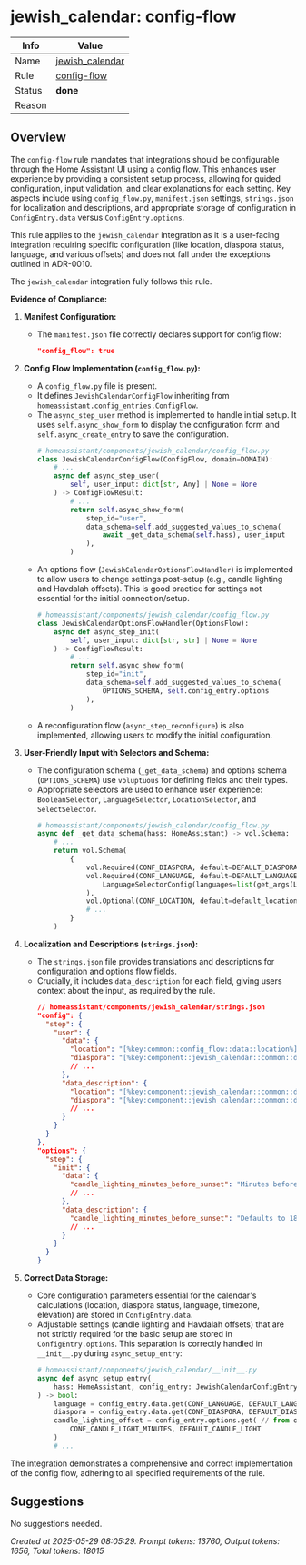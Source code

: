 # jewish_calendar: config-flow

| Info   | Value                                                                    |
|--------|--------------------------------------------------------------------------|
| Name   | [jewish_calendar](https://www.home-assistant.io/integrations/jewish_calendar/) |
| Rule   | [config-flow](https://developers.home-assistant.io/docs/core/integration-quality-scale/rules/config-flow)                                                     |
| Status | **done**                                                                 |
| Reason |                                                                          |

## Overview

The `config-flow` rule mandates that integrations should be configurable through the Home Assistant UI using a config flow. This enhances user experience by providing a consistent setup process, allowing for guided configuration, input validation, and clear explanations for each setting. Key aspects include using `config_flow.py`, `manifest.json` settings, `strings.json` for localization and descriptions, and appropriate storage of configuration in `ConfigEntry.data` versus `ConfigEntry.options`.

This rule applies to the `jewish_calendar` integration as it is a user-facing integration requiring specific configuration (like location, diaspora status, language, and various offsets) and does not fall under the exceptions outlined in ADR-0010.

The `jewish_calendar` integration fully follows this rule.

**Evidence of Compliance:**

1.  **Manifest Configuration:**
    *   The `manifest.json` file correctly declares support for config flow:
        ```json
        "config_flow": true
        ```

2.  **Config Flow Implementation (`config_flow.py`):**
    *   A `config_flow.py` file is present.
    *   It defines `JewishCalendarConfigFlow` inheriting from `homeassistant.config_entries.ConfigFlow`.
    *   The `async_step_user` method is implemented to handle initial setup. It uses `self.async_show_form` to display the configuration form and `self.async_create_entry` to save the configuration.
        ```python
        # homeassistant/components/jewish_calendar/config_flow.py
        class JewishCalendarConfigFlow(ConfigFlow, domain=DOMAIN):
            # ...
            async def async_step_user(
                self, user_input: dict[str, Any] | None = None
            ) -> ConfigFlowResult:
                # ...
                return self.async_show_form(
                    step_id="user",
                    data_schema=self.add_suggested_values_to_schema(
                        await _get_data_schema(self.hass), user_input
                    ),
                )
        ```
    *   An options flow (`JewishCalendarOptionsFlowHandler`) is implemented to allow users to change settings post-setup (e.g., candle lighting and Havdalah offsets). This is good practice for settings not essential for the initial connection/setup.
        ```python
        # homeassistant/components/jewish_calendar/config_flow.py
        class JewishCalendarOptionsFlowHandler(OptionsFlow):
            async def async_step_init(
                self, user_input: dict[str, str] | None = None
            ) -> ConfigFlowResult:
                # ...
                return self.async_show_form(
                    step_id="init",
                    data_schema=self.add_suggested_values_to_schema(
                        OPTIONS_SCHEMA, self.config_entry.options
                    ),
                )
        ```
    *   A reconfiguration flow (`async_step_reconfigure`) is also implemented, allowing users to modify the initial configuration.

3.  **User-Friendly Input with Selectors and Schema:**
    *   The configuration schema (`_get_data_schema`) and options schema (`OPTIONS_SCHEMA`) use `voluptuous` for defining fields and their types.
    *   Appropriate selectors are used to enhance user experience: `BooleanSelector`, `LanguageSelector`, `LocationSelector`, and `SelectSelector`.
        ```python
        # homeassistant/components/jewish_calendar/config_flow.py
        async def _get_data_schema(hass: HomeAssistant) -> vol.Schema:
            # ...
            return vol.Schema(
                {
                    vol.Required(CONF_DIASPORA, default=DEFAULT_DIASPORA): BooleanSelector(),
                    vol.Required(CONF_LANGUAGE, default=DEFAULT_LANGUAGE): LanguageSelector(
                        LanguageSelectorConfig(languages=list(get_args(Language)))
                    ),
                    vol.Optional(CONF_LOCATION, default=default_location): LocationSelector(),
                    # ...
                }
            )
        ```

4.  **Localization and Descriptions (`strings.json`):**
    *   The `strings.json` file provides translations and descriptions for configuration and options flow fields.
    *   Crucially, it includes `data_description` for each field, giving users context about the input, as required by the rule.
        ```json
        // homeassistant/components/jewish_calendar/strings.json
        "config": {
          "step": {
            "user": {
              "data": {
                "location": "[%key:common::config_flow::data::location%]",
                "diaspora": "[%key:component::jewish_calendar::common::diaspora%]",
                // ...
              },
              "data_description": {
                "location": "[%key:component::jewish_calendar::common::descr_location%]",
                "diaspora": "[%key:component::jewish_calendar::common::descr_diaspora%]",
                // ...
              }
            }
          }
        },
        "options": {
          "step": {
            "init": {
              "data": {
                "candle_lighting_minutes_before_sunset": "Minutes before sunset for candle lighting",
                // ...
              },
              "data_description": {
                "candle_lighting_minutes_before_sunset": "Defaults to 18 minutes. ...",
                // ...
              }
            }
          }
        }
        ```

5.  **Correct Data Storage:**
    *   Core configuration parameters essential for the calendar's calculations (location, diaspora status, language, timezone, elevation) are stored in `ConfigEntry.data`.
    *   Adjustable settings (candle lighting and Havdalah offsets) that are not strictly required for the basic setup are stored in `ConfigEntry.options`. This separation is correctly handled in `__init__.py` during `async_setup_entry`:
        ```python
        # homeassistant/components/jewish_calendar/__init__.py
        async def async_setup_entry(
            hass: HomeAssistant, config_entry: JewishCalendarConfigEntry
        ) -> bool:
            language = config_entry.data.get(CONF_LANGUAGE, DEFAULT_LANGUAGE) // from data
            diaspora = config_entry.data.get(CONF_DIASPORA, DEFAULT_DIASPORA) // from data
            candle_lighting_offset = config_entry.options.get( // from options
                CONF_CANDLE_LIGHT_MINUTES, DEFAULT_CANDLE_LIGHT
            )
            # ...
        ```

The integration demonstrates a comprehensive and correct implementation of the config flow, adhering to all specified requirements of the rule.

## Suggestions

No suggestions needed.

_Created at 2025-05-29 08:05:29. Prompt tokens: 13760, Output tokens: 1656, Total tokens: 18015_
